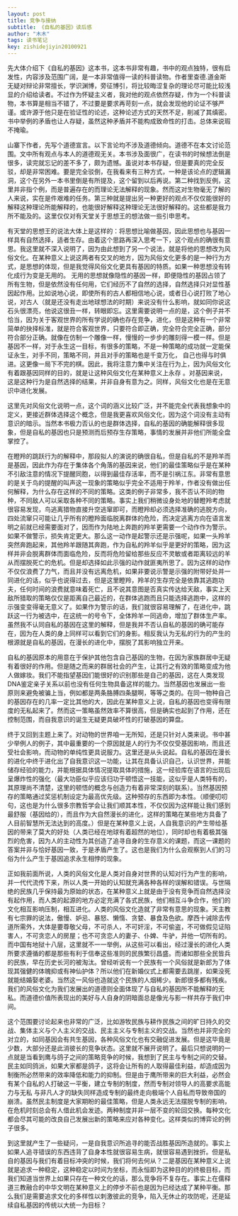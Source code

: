 ```yaml
---
layout: post
title: 竞争与接纳
subtitle: 《自私的基因》读后感
author: "木木"
tags: 读书笔记
key: zishidejiyin20100921
---
```


先大体介绍下《自私的基因》这本书，这本书非常有趣，书中的观点独特，很有启发性，内容涉及范围广阔，是一本非常值得一读的科普读物。作者里查德.道金斯无疑对辩论非常擅长，学识渊博，旁征博引，将比较晦涩复杂的理论尽可能比较浅显的介绍给读者。不过作为怀疑主义者，我对他的观点依然存疑，作为一个科普读物，本书算是相当不错了，不过要是要求再苛刻一点，就会发现他的论证不够严谨。或许源于他只是在验证性的论述，这种论述方式的天然不足，削减了其缜密。书中举例的矛盾也让人存疑，虽然这种矛盾并不能构成致命性的打击。总体来说瑕不掩瑜。

山寨下作者，先写个道德宣言。以下言论均不涉及道德倾向。道德不在本文讨论范围。文中所有观点与本人的道德观无关。本书涉及面很广，在读书的时候想法倒是很多，读完就忘记的差不多了，颇为遗憾。虽说对本书存疑，但是要真的完全反驳，却是非常困难。要是完全驳倒，在我看来有三种方式，一种是该论点的逻辑漏洞，这个在另外一本书里倒是有所提及，这个留到以后再说。第二种找到反例，这里并非指个例，而是普遍存在的而理论无法解释的现象。然而这对生物毫无了解的人来说，实在是件艰难的任务。第三种就是提出另一种更好的观点不仅仅能很好的解释这种理论所能解释的，也能很好解释这种理论无法很好解释的。这些都是我力所不能及的。这里仅仅对有天堂关于思想王的想法做一些引申思考。      

有天堂的思想王的说法大体上是这样的：将思想比喻做基因，因此思想也与基因一样具有自然选择，适者生存。由着这个思路再深入思考一下，这个观点的确很有意思。我这里就不深入说明了，因为由此想到了另一个说法，就是将他的思想改为风俗文化。在某种意义上说这两者有交叉的地方，因为风俗文化更多的是一种行为方式，是思想的体现，但是我觉得风俗文化更具有基因的特质。如果一种思想没有转化成行为变是无用的。 无用的思想就像隐性的基因一样，即便隐性的基因占领了所有生物，但是依然没有任何用，它们经历不了自然的选择，自然选择只对显性基因起作用。比如说地心说，即使所有的古人都相信地心说，或者日心说打败了地心说，对古人（就是还没有走出地球想法的时期）来说没有什么影响，就如同你说这石头很漂亮，他说这很丑一样，转眼即忘。这里需要说明一点的是，这个例子并不恰当，因为关于客观世界的所有学说的确也存在竞争，进化，但是这种有一个非常简单的抉择标准，就是符合客观世界，只要符合即正确，完全符合完全正确，部分符合部分正确。就像在仿制一个雕像一样，慢慢的一步步的雕刻得一模一样。但是基因不一样，对于永生这一目标，有很多的策略，不是一种策略的成功就一定能保证永生，对手不同，策略不同，并且对手的策略也是千变万化， 自己也得与时俱进。这更像一局下不完的棋。因此，我将注意力集中关注在行为上，因为风俗文化有着跟基因同样的目的，就是让这种风俗文化在某种意义上永存 。对基因来说，这是这种行为是自然选择的结果，并非自身有意为之。同样，风俗文化也是在无意识中进化发展。     

这里先对风俗文化说明一点，这个词的涵义比较广泛，并不能完全代表我想象中的定义，更接近群体选择这个概念，但是我更喜欢风俗文化，因为这个词没有主动有意识的暗示。当然本书极力否认的也是群体选择，自私的基因的确能解释很多现象，但是自私的基因也只是预测而后预存生存策略，事情的发展并非他们所能全盘掌控了。       

在瞪羚的跳跃行为的解释中，那段拟人的演说的确很自私，但是自私的不是羚羊而是基因，因此作为存在于集体各个角落的基因来说，他们的最佳策略似乎是在某种不引敌注意的情况下提醒同胞，以得到最佳存活率，而不是引祸江东。非常有意思的是关于鸟的提醒的叫声这一现象的策略似乎完全不适用于羚羊，作者没有做出任何解释，为什么存在这样的不同的策略。这类的例子非常多，我不否认不同的物种，不同敌人可以采取各种不同的策略。事实上我们稍微设身处地的替瞪羚考虑就很容易发现，鸟逃离猎物直接升空逃窜即可，而瞪羚却必须选择准确的逃脱方向，四处流窜只可能让几乎所有的瞪羚面临脱离群体的危险，而决定逃离方向在语言发明之前就已经需要面对了，因而作为陆地上奔跑的羚羊更需要一个动作作为警示。如果不做警示，损失肯定更大。那么这一动作是起警示还是示强呢，如果一头羚羊突然奔跑起来，其他羚羊跟随其奔跑，作为自私的羚羊似乎是更好的策略，因为这样并非会脱离群体而面临危险，反而将危险留给那些反应不灵敏或者距离较远的羊从而摆脱死亡的危机。但是却选择如此示强的动作就匪夷所思了。因为这样的动作不仅仅浪费了力气，而且并没有远离危机，如果非要说示警是示强的附带好处并一同进化的话，似乎也说得过去，但是这里瞪羚，羚羊的生存完全是依靠其逃跑功夫，任何时间的浪费就意味着死亡，且不说其意图是否真实传达给天敌，事实上天敌所猎取的策略仅仅是距离自己最近的，在群体逃跑而且只能选择逃跑中，这样的示强变变得毫无意义了。如果作为警示的话，我们就很容易理解了，在进化中，跳跃这一行为被选中，在这统一的号令下，全体羚羊一同逃命，增加了群体生产率。虽然我不认同自私的基因在这里的解释，但是我并不否认自私的基因的确可能存在，因为在人类的身上同样可以看到它们的身影。相反我认为无私的行为的产生的根源就是自私的基因，在漫长的进化中，摆脱了其影响独立开来。      

自私的基因原本的用意在于保护其他包含自己基因的生物，在因为家族群居中无疑有着很好的作用。但是随之而来的群居社会的产生，让其行之有效的策略变成为他人做嫁妆。我们不能指望基因们能很好的识别那些是自己的基因，这在人类发现DNA鉴定亲子关系以前也没有任何生物具备这样的能力。当然基因也发展出一些原则来避免被骗上当，例如都是两条胳膊四条腿啊，等等之类的。在同一物种自己的基因存在的几率一定比其他的大，因此在某种意义上说，自私的基因也变得有限度的无私起来了。然而这一策略虽然效率不算很高，但是确实也起到了作用，还在控制范围，而自我意识的诞生无疑更具破坏性的打破基因的算盘。    

 终于又回到主题上来了。对动物的世界咱一无所知，还是只针对人类来说。书中甚少举例人的例子，其中最重要的一个原因就是人的行为不仅仅受基因影响，而且还受社会影响，而动物的单纯性更具说服力。这里还是从头说起。自私的基因在漫长的进化中终于进化出了自我意识这一功能，让其在具备认识自己，认识世界，并能储存经验的能力，并能根据具体情况提取具体的措施，这一经验库在语言的出现后呈爆炸性的强化（最大功臣似乎应该归功于顿悟这一技能，这似乎是人类特有的，其原理尚不清楚，这里的顿悟的概念与创造力有着非常深刻的联系）。当然基因预存的策略通过奖惩机制设定为最高优先级。这种预存的东西即为本性。（顺便叨叨句，这也是为什么很多宗教哲学会让我们顺其本性，不仅仅因为这样能让我们感到最舒服（基因给的），而且作为大自然漫长的进化，这样的策略在某些地方具备了人目前智慧所无法达到的高度。）但是在某种意义上说，人自我意识的产生带给基因的带来了莫大的好处（人类已经在地球有着超然的地位），同时却也有着极其强烈的危害，因为人的主动性为其创造了追寻自身的生存意义的课题，而这一课题的答案并非与恰好基因一致，于是矛盾产生了。这也是我们为什么会观察到人们的习俗为什么产生于基因追求永生相悖的现象。     

正如我前面所说，人类的风俗文化是人类对自身对世界的认知对行为产生的影响，并一代代流传下来，所以人类一开始的认知就充满各种各样的误解和错误。与世隔绝的民族几乎保持最为原始的状态，在某种意义上就是由于没有竞争而自然选择没有起作用，而人类的起源的地方必定充满了各式民族，他们相互斗争合作，他们的文化相互影响压制，相互进化。人类的风俗文化造就了非常有意思的现象。天主教有七宗罪的说法，傲慢、妒忌、暴怒、懒惰、贪婪、暴食及色欲。摩西十诫除去传道所需外，大体是要尊敬父母，不可杀人，不可奸淫，不可偷盗，不可做假见证陷害人，不可贪恋人的房屋；也不可贪恋人的妻子、仆婢、牛驴，并他一切所有的。而中国有地狱十八层，这里就不一一举例，从这些可以看出，经过漫长的进化人类所要求遵循的都是那些有利于信奉这些准则的民族繁衍昌盛。而诸如那些全民皆兵的民族，早在历史长河的被淘汰。曾经听说有一个民族有一个风俗就是新郎为了体现其强健的体魄抑或有神仙护体？所以他们在新婚仪式上都需要去跳崖，如果没死就能结婚娶老婆。当然这一风俗也造就这个民族的人烟稀少。新郎很多都有残疾。我们的风俗文化为我们发展出的道德则全面体现了与自私的基因所不能解释的无私。而道德价值所表现出的美好与人自身的阴暗面总是像光与影一样共存于我们中间。     

这个范围要讨论起来也非常的广泛，比如游牧民族与耕作民族之间的旷日持久的交战、集体主义与个人主义的交战、民主主义与专制主义的交战。当然也并非完全的对立的，如同基因会有共生基因，各种风俗文化也有交融促进发展。但是这毕竟是少数，大部分还是此消彼长的竞争状态。这里就不展开说明了。最后只想说明的一点就是当看到鹰与鸽子之间的策略竞争的时候，我想到了民主与专制之间的交替。民主如同鸽派，如果大家都是鸽子，这将会让所有的人取得最佳利益，却造成因为制衡所必然带来的效率降低和能力的抑制。但是由于鹰所带来的巨大利益，必然会有某个自私的人打破这一平衡，建立专制的制度，然而专制对领导人的高要求高能力与无私 与非凡人才的缺失同样造成专制的最终走向极端个人自私而导致帝国的崩溃。虽然民主制度是大家期盼的最佳策略，但是人类永远无法摆脱专制的影响，在危机时刻总会有人借此机会发迹。两种制度并非一层不变的轮回交换。每种文化都会尽其可能的改良自己发展出新的策略来应对各种变化。这样类似的博弈论的例子很多。     

到这里就产生了一些疑问，一是自我意识所追寻的能否战胜基因所造就的。事实上如果人追寻错误的东西违背了自身本性就很容易生病，就很容易遇到挫折。但是私自的基因与我们有着目标冲突的时候，我们将何去何从？二是基因在某种意义上说就是追求一种稳定，这种稳定以时间为坐标，而永恒即为这种目的的终极目标，而我们知道当世界上如果只存在一种文化的话，那么竞争将不复存在。事实上在儒释道三教融合的中华文明在某种意义上的停步不前也是因为已经达成了某种平衡。那么我们是需要追求文化的多样性以刺激彼此的竞争，陷入无休止的攻防呢，还是延续自私基因的传统以大统一为目标？